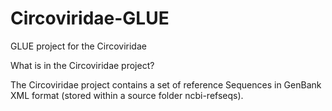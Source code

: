 # Circoviridae-GLUE
GLUE project for the Circoviridae 

What is in the Circoviridae project?

The Circoviridae project contains a set of reference Sequences in GenBank XML format
(stored within a source folder ncbi-refseqs).


